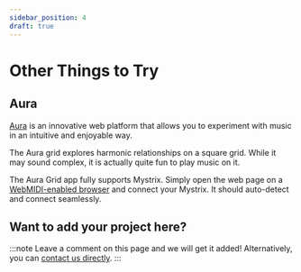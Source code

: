 ```yaml
---
sidebar_position: 4
draft: true
---
```


# Other Things to Try

## Aura

<!-- idea: proper image showcasing what it does -->

[Aura](https://aura.town) is an innovative web platform that allows you to experiment with music in an intuitive and enjoyable way.

The Aura grid explores harmonic relationships on a square grid. While it may sound complex, it is actually quite fun to play music on it.

The Aura Grid app fully supports Mystrix. Simply open the web page on a [WebMIDI-enabled browser](https://developer.mozilla.org/en-US/docs/Web/API/MIDIAccess#Browser_compatibility) and connect your Mystrix. It should auto-detect and connect seamlessly.

## Want to add your project here?

:::note
Leave a comment on this page and we will get it added! Alternatively, you can [contact us directly](/docs/Support/ConnectWithUs).
:::

